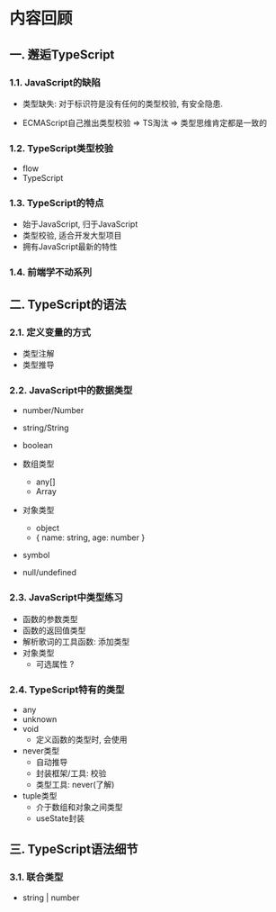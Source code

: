 # 内容回顾

## 一. 邂逅TypeScript

### 1.1. JavaScript的缺陷

* 类型缺失: 对于标识符是没有任何的类型校验, 有安全隐患.

* ECMAScript自己推出类型校验 => TS淘汰 => 类型思维肯定都是一致的





### 1.2. TypeScript类型校验

* flow
* TypeScript



### 1.3. TypeScript的特点

* 始于JavaScript, 归于JavaScript
* 类型校验, 适合开发大型项目
* 拥有JavaScript最新的特性





### 1.4. 前端学不动系列







## 二. TypeScript的语法

### 2.1. 定义变量的方式

* 类型注解
* 类型推导



### 2.2. JavaScript中的数据类型

* number/Number
* string/String
* boolean
* 数组类型
  * any[]
  * Array<any>
* 对象类型
  * object
  * { name: string, age: number }

* symbol
* null/undefined





### 2.3. JavaScript中类型练习

* 函数的参数类型
* 函数的返回值类型
* 解析歌词的工具函数: 添加类型
* 对象类型
  * 可选属性 ?





### 2.4. TypeScript特有的类型

* any
* unknown
* void
  * 定义函数的类型时, 会使用
* never类型
  * 自动推导
  * 封装框架/工具: 校验
  * 类型工具: never(了解)
* tuple类型
  * 介于数组和对象之间类型
  * useState封装





## 三. TypeScript语法细节

### 3.1. 联合类型

* string | number

















